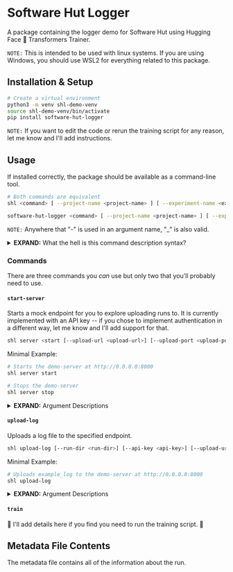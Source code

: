 # Software Hut Logger

A package containing the logger demo for Software Hut using Hugging Face 🤗 Transformers Trainer.

`NOTE:` This is intended to be used with linux systems. If you are using Windows, you should use WSL2 for everything related to this package.

## Installation & Setup

```bash
# Create a virtual environment
python3 -m venv shl-demo-venv
source shl-demo-venv/bin/activate
pip install software-hut-logger
```

`NOTE:` If you want to edit the code or rerun the training script for any reason, let me know and I'll add instructions.


## Usage

If installed correctly, the package should be available as a command-line tool. 

```bash
# Both commands are equivalent
shl <command> [ --project-name <project-name> ] [ --experiment-name <experiment-name> ] [ --run-name <run-name> ] [...command-specific-options]

software-hut-logger <command> [ --project-name <project-name> ] [ --experiment-name <experiment-name> ] [ --run-name <run-name> ] [...command-specific-options]
```

`NOTE:` Anywhere that "-" is used in an argument name, "_" is also valid.

<details>
<summary><b>EXPAND:</b> What the hell is this command description syntax?</summary>

### Backus-Naur-Form-style (BNF-style) command description syntax

| Command | Description |
|---------|-------------|
| `<command>` | Required argument  |
| `[ --optional-args ]` | Optional arguments |
| `\|` | Logical OR (mutually exclusive) |


#### Examples

```bash
# argument1 is required
<argument1>

# One of argument1 or argument2 must be specified
<argument1 | argument2>

# argument1 is optional
[argument1]

# argument1 is required and argument2 is optional
<argument2> [argument1]

# If argument1 is specified, then argument2 is required
[argument1 <argument2>]
```


</details>

### Commands

There are three commands you _can_ use but only two that you'll probably need to use.

#### `start-server`

Starts a mock endpoint for you to explore uploading runs to. It is currently implemented with an API key -- if you chose to implement authentication in a different way, let me know and I'll add support for that.

```bash
shl server <start [--upload-url <upload-url>] [--upload-port <upload-port>] [-q | --quiet] [--api-key <api-key>] [--workers <num-workers>] | stop [--pid-file <pid-file>]>  
```

Minimal Example:
```bash
# Starts the demo-server at http://0.0.0.0:8000
shl server start

# Stops the demo-server
shl server stop
```

<details>
<summary><b>EXPAND:</b> Argument Descriptions</summary>

<table>
    <tr>
        <td>Argument</td>
        <td>Description</td>
        <td>Default</td>
    </tr>
    <tr>
        <td>--start</td>
        <td>Starts the demo-server.</td>
        <td>false</td>
    </tr>
    <tr>
        <td>--stop</td>
        <td>Stop the demo-server.</td>
        <td>false</td>
    </tr>
    <tr>
        <td>--upload-url</td>
        <td>URL or IP address of receiving server</td>
        <td>0.0.0.0</td>
    </tr>
    <tr>
        <td>--upload-port</td>
        <td>Port number of receiving server</td>
        <td>8000</td>
    </tr>
    <tr>
        <td>-q | --quiet</td>
        <td>Launch server in background and exit</td>
        <td>false</td>
    </tr>
    <tr>
        <td>--workers</td>
        <td>Number of worker processes</td>
        <td>1</td>
    </tr>
    <tr>
        <td>--pid-file</td>
        <td>File to store the process ID</td>
        <td>uvicorn.pid</td>
    </tr>
    <tr>
        <td>--api-key</td>
        <td>API key for authentication</td>
        <td>super-secret-api-key</td>
    </tr>
</table>

</details>

#### `upload-log`

Uploads a log file to the specified endpoint.

```bash
shl upload-log [--run-dir <run-dir>] [--api-key <api-key>] [--upload-url <upload-url>] [--upload-port <upload-port>]
```

Minimal Example:
```bash
# Uploads example_log to the demo-server at http://0.0.0.0:8000
shl upload-log
```

<details>
<summary><b>EXPAND:</b> Argument Descriptions</summary>

<table>
    <tr>
        <td>Argument</td>
        <td>Description</td>
        <td>Default</td>
    </tr>
    <tr>
        <td>--run-dir</td>
        <td>Path to run directory</td>
        <td>example_log</td>
    </tr>
    <tr>
        <td>--api-key</td>
        <td>API key for authentication</td>
        <td>super-secret-api-key</td>
    </tr>
    <tr>
        <td>--upload-url</td>
        <td>URL or IP address of receiving server</td>
        <td>0.0.0.0</td>
    </tr>
    <tr>
        <td>--upload-port</td>
        <td>Port number of receiving server</td>
        <td>8000</td>
    </tr>
</table>

</details>


#### `train`

🚧 I'll add details here if you find you need to run the training script. 🚧


## Metadata File Contents

The metadata file contains all of the information about the run. 